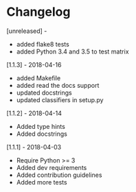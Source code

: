 # Changelog

[unreleased] -

* added flake8 tests
* added Python 3.4 and 3.5 to test matrix


[1.1.3] - 2018-04-16

* added Makefile
* added read the docs support
* updated docstrings
* updated classifiers in setup.py


[1.1.2] - 2018-04-14

* Added type hints
* Added docstrings


[1.1.1] - 2018-04-03

* Require Python >= 3
* Added dev requirements
* Added contribution guidelines
* Added more tests
